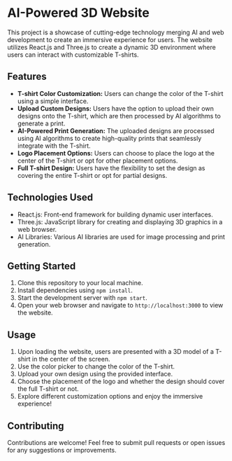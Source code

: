 # AI-Powered 3D Website

This project is a showcase of cutting-edge technology merging AI and web development to create an immersive experience for users. The website utilizes React.js and Three.js to create a dynamic 3D environment where users can interact with customizable T-shirts.

## Features

- **T-shirt Color Customization:** Users can change the color of the T-shirt using a simple interface.
- **Upload Custom Designs:** Users have the option to upload their own designs onto the T-shirt, which are then processed by AI algorithms to generate a print.
- **AI-Powered Print Generation:** The uploaded designs are processed using AI algorithms to create high-quality prints that seamlessly integrate with the T-shirt.
- **Logo Placement Options:** Users can choose to place the logo at the center of the T-shirt or opt for other placement options.
- **Full T-shirt Design:** Users have the flexibility to set the design as covering the entire T-shirt or opt for partial designs.

## Technologies Used

- React.js: Front-end framework for building dynamic user interfaces.
- Three.js: JavaScript library for creating and displaying 3D graphics in a web browser.
- AI Libraries: Various AI libraries are used for image processing and print generation.

## Getting Started

1. Clone this repository to your local machine.
2. Install dependencies using `npm install`.
3. Start the development server with `npm start`.
4. Open your web browser and navigate to `http://localhost:3000` to view the website.

## Usage

1. Upon loading the website, users are presented with a 3D model of a T-shirt in the center of the screen.
2. Use the color picker to change the color of the T-shirt.
3. Upload your own design using the provided interface.
4. Choose the placement of the logo and whether the design should cover the full T-shirt or not.
5. Explore different customization options and enjoy the immersive experience!

## Contributing

Contributions are welcome! Feel free to submit pull requests or open issues for any suggestions or improvements.
